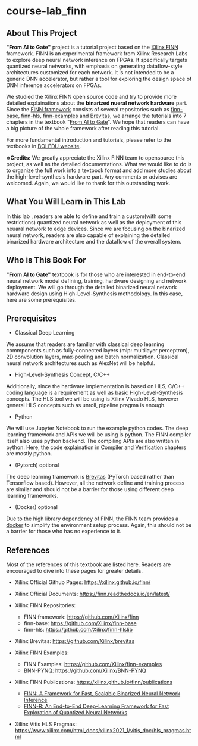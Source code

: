 # course-lab_finn

## About This Project
**"From AI to Gate"** project is a tutorial project based on the [Xilinx FINN](https://xilinx.github.io/finn/) framework. FINN is an experimental framework from Xilinx Research Labs to explore deep neural network inference on FPGAs. It specifically targets quantized neural networks, with emphasis on generating dataflow-style architectures customized for each network. It is not intended to be a generic DNN accelerator, but rather a tool for exploring the design space of DNN inference accelerators on FPGAs.

We studied the Xilinx FINN open source code and try to provide more detailed explainations about the **binarized nueral network hardware** part. Since the [FINN framework](https://github.com/Xilinx/finn) consists of several repositories such as [finn-base](https://github.com/Xilinx/finn-base), [finn-hls](https://github.com/Xilinx/finn-hlslib), [finn-examples](https://github.com/Xilinx/finn-examples) and [Brevitas](https://github.com/Xilinx/brevitas), we arrange the tutorials into 7 chapters in the textbook "[From AI to Gate](https://www.boledu.org/)". We hope that readers can have a big picture of the whole framework after reading this tutorial.

For more fundamental introduction and tutorials, please refer to the textbooks in [BOLEDU website](https://www.boledu.org/).

**※Credits:** We greatly appreciate the Xilinx FINN team to opensource this project, as well as the detailed documentations. What we would like to do is to organize the full work into a textbook format and add more studies about the high-level-synthesis hardware part. Any comments or advises are welcomed. Again, we would like to thank for this outstanding work.


## What You Will Learn in This Lab
In this lab , readers are able to define and train a custom(with some restrictions) quantized neural network as well as the deployment of this neuaral network to edge devices. Since we are focusing on the binarized neural network, readers are also capable of explaining the detailed binarized hardware architecture and the dataflow of the overall system.


## Who is This Book For

**"From AI to Gate"** textbook is for those who are interested in end-to-end neural network model defining, training, hardware designing and network deployment. We will go through the detailed binarized neural network hardware design using High-Level-Synthesis methodology. In this case, here are some prerequisites.

## Prerequisites

* Classical Deep Learning

We assume that readers are familiar with classical deep learning commponents such as fully-connected layers (mlp: multilayer perceptron), 2D convolution layers, max-pooling and batch normalization. Classical neural network architectures such as AlexNet will be helpful. 

* High-Level-Synthesis Concept, C/C++

Additionally, since the hardware implementation is based on HLS, C/C++ coding language is a requirement as well as basic High-Level-Synthesis concepts. The HLS tool we will be using is Xilinx Vivado HLS, however general HLS concepts such as unroll, pipeline pragma is enough.

* Python

We will use Jupyter Notebook to run the example python codes. The deep learning framework and APIs we will be using is python. The FINN compiler itself also uses python backend. The compiling APIs are also written in python. Here, the code explaination in [Compiler](../3-compiler/README.md) and [Verification](../4-verification/README.md) chapters are mostly python.

* (Pytorch) optional

The deep learning framework is [Brevitas](https://github.com/Xilinx/brevitas) (PyTorch based rather than Tensorflow based). However, all the network define and training process are similar and should not be a barrier for those using different deep learning frameworks.

* (Docker) optional

Due to the high library dependency of FINN, the FINN team provides a [docker](https://docs.docker.com/get-started/) to simplify the environment setup process. Again, this should not be a barrier for those who has no experience to it. 


## References

Most of the references of this textbook are listed here. Readers are encouraged to dive into these pages for greater details.

* Xilinx Official Github Pages: https://xilinx.github.io/finn/

*  Xilinx Official Documents: https://finn.readthedocs.io/en/latest/

* Xilinx FINN Repositories: 
    * FINN framework: https://github.com/Xilinx/finn
    * finn-base: https://github.com/Xilinx/finn-base
    * finn-hls: https://github.com/Xilinx/finn-hlslib

* Xilinx Brevitas: https://github.com/Xilinx/brevitas


* Xilinx FINN Examples:
    * FINN Examples: https://github.com/Xilinx/finn-examples
    * BNN-PYNQ: https://github.com/Xilinx/BNN-PYNQ

* Xilinx FINN Publications: https://xilinx.github.io/finn/publications
    * [FINN: A Framework for Fast, Scalable Binarized Neural Network Inference](https://arxiv.org/abs/1612.07119)
    * [FINN-R: An End-to-End Deep-Learning Framework for Fast Exploration of Quantized Neural Networks](https://arxiv.org/abs/1809.04570)

* Xilinx Vitis HLS Pragmas: https://www.xilinx.com/html_docs/xilinx2021_1/vitis_doc/hls_pragmas.html


